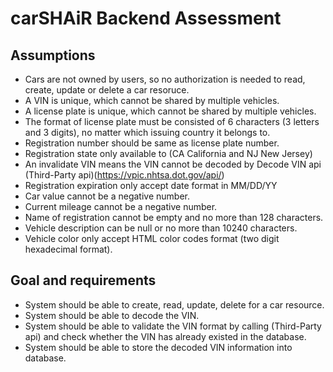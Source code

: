 # carSHAiR Backend Assessment

## Assumptions

- Cars are not owned by users, so no authorization is needed to read, create, update or delete a car resoruce.
- A VIN is unique, which cannot be shared by multiple vehicles.
- A license plate is unique, which cannot be shared by multiple vehicles.
- The format of license plate must be consisted of 6 characters (3 letters and 3 digits), no matter which issuing country it belongs to.
- Registration number should be same as license plate number.
- Registration state only available to (CA California	and NJ New Jersey)
- An invalidate VIN means the VIN cannot be decoded by Decode VIN api (Third-Party api)(<https://vpic.nhtsa.dot.gov/api/>)
- Registration expiration only accept date format in MM/DD/YY
- Car value cannot be a negative number.
- Current mileage cannot be a negative number.
- Name of registration cannot be empty and no more than 128 characters.
- Vehicle description can be null or no more than 10240 characters.
- Vehicle color only accept HTML color codes format (two digit hexadecimal format).

## Goal and requirements

- System should be able to create, read, update, delete for a car resource.
- System should be able to decode the VIN.
- System should be able to validate the VIN format by calling (Third-Party api) and check whether the VIN has already existed in the database.
- System should be able to store the decoded VIN information into database.
